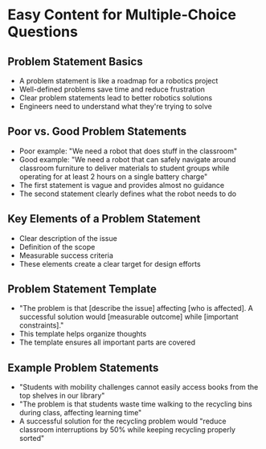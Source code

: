 # Easy Content for Multiple-Choice Questions

## Problem Statement Basics
- A problem statement is like a roadmap for a robotics project
- Well-defined problems save time and reduce frustration
- Clear problem statements lead to better robotics solutions
- Engineers need to understand what they're trying to solve

## Poor vs. Good Problem Statements
- Poor example: "We need a robot that does stuff in the classroom"
- Good example: "We need a robot that can safely navigate around classroom furniture to deliver materials to student groups while operating for at least 2 hours on a single battery charge"
- The first statement is vague and provides almost no guidance
- The second statement clearly defines what the robot needs to do

## Key Elements of a Problem Statement
- Clear description of the issue
- Definition of the scope
- Measurable success criteria
- These elements create a clear target for design efforts

## Problem Statement Template
- "The problem is that [describe the issue] affecting [who is affected]. A successful solution would [measurable outcome] while [important constraints]."
- This template helps organize thoughts
- The template ensures all important parts are covered

## Example Problem Statements
- "Students with mobility challenges cannot easily access books from the top shelves in our library"
- "The problem is that students waste time walking to the recycling bins during class, affecting learning time"
- A successful solution for the recycling problem would "reduce classroom interruptions by 50% while keeping recycling properly sorted"